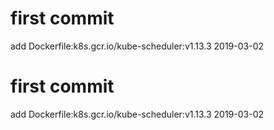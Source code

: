 # first commit
add Dockerfile:k8s.gcr.io/kube-scheduler:v1.13.3 2019-03-02
# first commit
add Dockerfile:k8s.gcr.io/kube-scheduler:v1.13.3 2019-03-02
